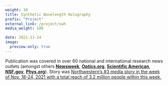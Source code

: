 ```yaml
---
weight: 10
title: Synthetic Wavelength Holography
prefix: "Project"
external_link: /project/swh
media_weight: 100

date: 2021-11-24
image:
  preview-only: true
---
```

Publication was covered in over 60 national and international research news outlets (amongst others [**Newsweek**](https://www.newsweek.com/camera-see-around-corners-under-human-skin-northwestern-university-light-scattering-1651173), [**Optics.org**](https://optics.org/news/12/11/28), [**Scientific American**](https://www.scientificamerican.com/article/holographic-camera-instantly-peeks-around-obstacles/), [**NSF.gov**](https://www.nsf.gov/discoveries/disc_summ.jsp?cntn_id=304047&org=NSF&from=news), [**Phys.org**](https://phys.org/news/2021-11-holographic-camera-unseen-high-precision.html)). Story was [Northwestern’s #3 media story in the week of Nov. 18-24, 2021 with a total reach of 3.2 million people within this week.](https://www.northwestern.edu/newsletters/experts/2021/11-30.html)